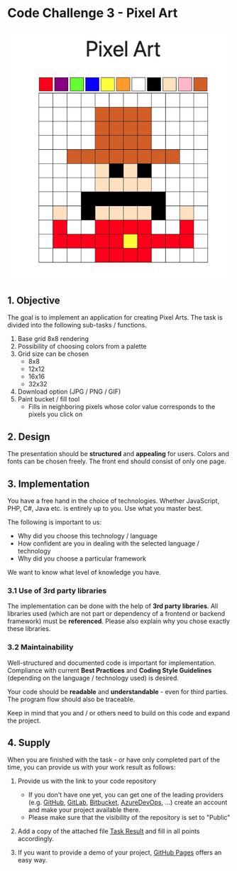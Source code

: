 # Code Challenge 3 - Pixel Art

![Pixel Art Beispiel](pixel&#32;art&#32;demo.jpg)

## 1. Objective

The goal is to implement an application for creating Pixel Arts. The task is divided into the following sub-tasks / functions.

1. Base grid 8x8 rendering
2. Possibility of choosing colors from a palette
3. Grid size can be chosen
   - 8x8
   - 12x12
   - 16x16
   - 32x32
4. Download option (JPG / PNG / GIF)
5. Paint bucket / fill tool
   - Fills in neighboring pixels whose color value corresponds to the pixels you click on

## 2. Design

The presentation should be **structured** and **appealing** for users. Colors and fonts can be chosen freely. The front end should consist of only one page.

## 3. Implementation

You have a free hand in the choice of technologies. Whether JavaScript, PHP, C#, Java etc. is entirely up to you. Use what you master best.

The following is important to us:

- Why did you choose this technology / language
- How confident are you in dealing with the selected language / technology
- Why did you choose a particular framework

We want to know what level of knowledge you have.

### 3.1 Use of 3rd party libraries

The implementation can be done with the help of **3rd party libraries**. All libraries used (which are not part or dependency of a frontend or backend framework) must be **referenced**. Please also explain why you chose exactly these libraries.

### 3.2 Maintainability

Well-structured and documented code is important for implementation. Compliance with current **Best Practices** and **Coding Style Guidelines** (depending on the language / technology used) is desired.

Your code should be **readable** and **understandable** - even for third parties. The program flow should also be traceable.

Keep in mind that you and / or others need to build on this code and expand the project.

## 4. Supply

When you are finished with the task - or have only completed part of the time, you can provide us with your work result as follows:

1. Provide us with the link to your code repository
   - If you don't have one yet, you can get one of the leading providers (e.g. [GitHub](https://github.com/), [GitLab](https://about.gitlab.com/), [Bitbucket](https://bitbucket.org/), [AzureDevOps](https://dev.azure.com/), ...) create an account and make your project available there.
   - Please make sure that the visibility of the repository is set to "Public"

2. Add a copy of the attached file [Task Result](Task&#32;Result.md) and fill in all points accordingly.

3. If you want to provide a demo of your project, [GitHub Pages](https://pages.github.com/) offers an easy way.
